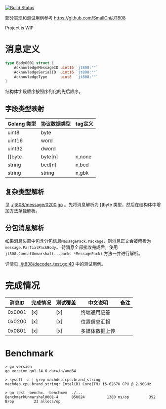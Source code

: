 [![Build Status](https://www.travis-ci.com/francistm/jt808-golang.svg?branch=master)](https://www.travis-ci.com/francistm/jt808-golang)

部分实现和测试用例参考 <https://github.com/SmallChi/JT808>

Project is WIP

# 消息定义
``` go
type Body0001 struct {
	AcknowledgeMessageID uint16 `jt808:""`
	AcknowledgeSerialID  uint16 `jt808:""`
	AcknowledgeType      uint8  `jt808:""`
}
```
结构体字段顺序按照序列化的先后顺序。

## 字段类型映射

|Golang 类型|协议数据类型|tag定义 |
|-----------|------------|--------|
|uint8      |byte        |        |
|uint16     |word        |        |
|uint32     |dword       |        |
|[]byte     |byte[n]     |n,none  |
|string     |bcd[n]      |n,bcd   |
|string     |string      |n,gbk   |

## 复杂类型解析
见 [./jt808/message/0200.go](https://github.com/francistm/jt808-golang/blob/c02868ec780de98aa3301ac24308a25532f2a7f6/jt808/message/0200.go) 。先将消息解析为 []byte 类型，然后在结构体中增加方法单独解析。 

## 分包消息解析
如果消息头部中包含分包信息`MessagePack.Package`，则消息正文会被解析为`message.PartialPackBody`。
待消息全部接收完成后，使用 `jt808.ConcatUnmarshal(...packs *MessagePack)` 方法一并进行解析。

详情见 [./jt808/decoder_test.go:40](https://github.com/francistm/jt808-golang/blob/c02868ec780de98aa3301ac24308a25532f2a7f6/jt808/decoder_test.go#L40) 中的测试用例。

# 完成情况
|消息ID|完成情况|测试覆盖|中文说明|备注|
|------|--------|--------|--------|----|
|0x0001|[x]|[x]|终端通用应答||
|0x0200|[x]|[x]|位置信息汇报||
|0x0801|[x]|[x]|多媒体数据上传||

# Benchmark
~~~
> go version
go version go1.14.6 darwin/amd64

> sysctl -a | grep machdep.cpu.brand_string
machdep.cpu.brand_string: Intel(R) Core(TM) i5-6267U CPU @ 2.90GHz

> go test -bench=. -benchmem  ./...
BenchmarkUnmarshal0001-4   	  850024	      1380 ns/op	     392 B/op	      23 allocs/op
~~~

